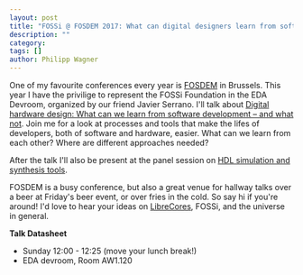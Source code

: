 ```yaml
---
layout: post
title: "FOSSi @ FOSDEM 2017: What can digital designers learn from software developers?"
description: ""
category:
tags: []
author: Philipp Wagner
---
```


One of my favourite conferences every year is [FOSDEM](https://fosdem.org/2017/) in Brussels.
This year I have the privilige to represent the FOSSi Foundation in the EDA Devroom, organized by our friend Javier Serrano.
I'll talk about [Digital hardware design: What can we learn from software development – and what not](https://fosdem.org/2017/schedule/event/digital_hw_sw_lessons/).
Join me for a look at processes and tools that make the lifes of developers, both of software and hardware, easier.
What can we learn from each other?
Where are different approaches needed?

After the talk I'll also be present at the panel session on [HDL simulation and synthesis tools](https://fosdem.org/2017/schedule/event/hdl_discussion/).

FOSDEM is a busy conference, but also a great venue for hallway talks over a beer at Friday's beer event, or over fries in the cold.
So say hi if you're around!
I'd love to hear your ideas on [LibreCores](https://librecores.org), FOSSi, and the universe in general.

**Talk Datasheet**

- Sunday 12:00 - 12:25 (move your lunch break!)
- EDA devroom, Room AW1.120

